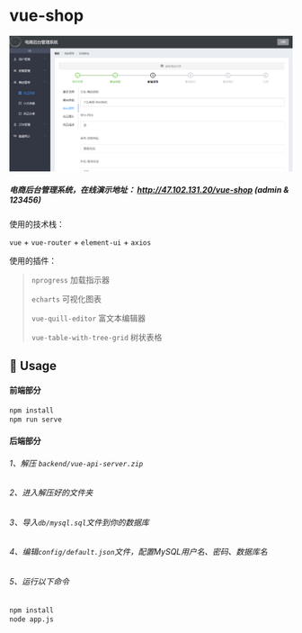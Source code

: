# vue-shop

![screenshot](img/screenshot.png)

##### 电商后台管理系统，在线演示地址： http://47.102.131.20/vue-shop (admin & 123456)

使用的技术栈：

`vue` + `vue-router` + `element-ui` + `axios`

使用的插件：

> `nprogress` 加载指示器
>
> `echarts` 可视化图表
>
> `vue-quill-editor` 富文本编辑器
>
> `vue-table-with-tree-grid` 树状表格



## 🔨 Usage

#### 前端部分

```
npm install
npm run serve
```



#### 后端部分

###### 1、解压 `backend/vue-api-server.zip`

###### 2、进入解压好的文件夹

###### 3、导入`db/mysql.sql`文件到你的数据库

###### 4、编辑`config/default.json`文件，配置MySQL用户名、密码、数据库名

###### 5、运行以下命令

```
npm install
node app.js
```


